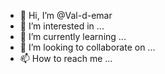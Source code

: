 - 👋 Hi, I’m @Val-d-emar
- 👀 I’m interested in ...
- 🌱 I’m currently learning ...
- 💞️ I’m looking to collaborate on ...
- 📫 How to reach me ...

<!---
Val-d-emar/Val-d-emar is a ✨ special ✨ repository because its `README.md` (this file) appears on your GitHub profile.
You can click the Preview link to take a look at your changes.
--->

